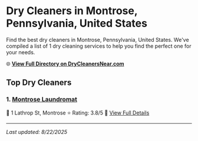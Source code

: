 # Dry Cleaners in Montrose, Pennsylvania, United States

Find the best dry cleaners in Montrose, Pennsylvania, United States. We've compiled a list of 1 dry cleaning services to help you find the perfect one for your needs.

🌐 **[View Full Directory on DryCleanersNear.com](https://drycleanersnear.com/city/US/Pennsylvania/Montrose)**

## Top Dry Cleaners

### 1. [Montrose Laundromat](https://drycleanersnear.com/dryCleaner/6860f2ee9e55fd3072cb394d/montrose-laundromat)
📍 1 Lathrop St, Montrose
⭐ Rating: 3.8/5
🔗 [View Full Details](https://drycleanersnear.com/dryCleaner/6860f2ee9e55fd3072cb394d/montrose-laundromat)


---

*Last updated: 8/22/2025*
